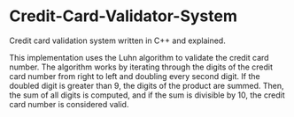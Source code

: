 # Credit-Card-Validator-System
Credit card validation system written in C++ and explained.

This implementation uses the Luhn algorithm to validate the credit card number. The algorithm works by iterating through the digits of the credit card number 
from right to left and doubling every second digit. If the doubled digit is greater than 9, the digits of the product are summed. Then, the sum of all 
digits is computed, and if the sum is divisible by 10, the credit card number is considered valid.
